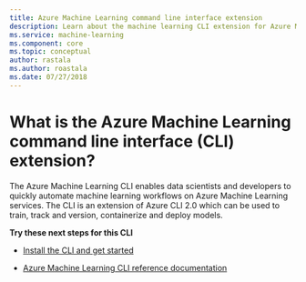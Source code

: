 ```yaml
---
title: Azure Machine Learning command line interface extension
description: Learn about the machine learning CLI extension for Azure Machine Learning. 
ms.service: machine-learning
ms.component: core
ms.topic: conceptual
author: rastala
ms.author: roastala
ms.date: 07/27/2018
---
```

# What is the Azure Machine Learning command line interface (CLI) extension?

The Azure Machine Learning CLI enables data scientists and developers to quickly automate machine learning workflows on Azure Machine Learning services. The CLI is an extension of Azure CLI 2.0 which can be used to train, track and version, containerize and deploy models.

**Try these next steps for this CLI**

+ [Install the CLI and get started](quickstart-set-up-in-cli.md)

+ [Azure Machine Learning CLI reference documentation]()
